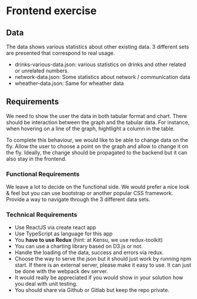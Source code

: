 # Frontend exercise

## Data

The data shows various statistics about other existing data. 3 different sets are presented that correspond to real usage.

- drinks-various-data.json: various statistics on drinks and other related or unrelated numbers.
- network-data.json: Some statistics about network / communication data
- wheather-data.json: Same for wheather data

## Requirements

We need to show the user the data in both tabular format and chart.
There should be interaction between the graph and the tabular data.
For instance, when hovering on a line of the graph, hightlight a column in the table.

To complete this behaviour, we would like to be able to change data on the fly. Allow the user to choose
a point on the graph and allow to change it on the fly. Ideally, the change should be propagated to the backend
but it can also stay in the frontend.

### Functional Requirements

We leave a lot to decide on the functional side. We would prefer a nice look & feel but you can use bootstrap or another popular CSS framework. Provide a way to navigate through the 3 different data sets.

### Technical Requirements

- Use ReactJS via create react app
- Use TypeScript as language for this app
- You **have to use Redux** (hint: at Kensu, we use redux-toolkit)
- You can use a charting library based on D3.js or not.
- Handle the loading of the data, success and errors via redux.
- Choose the way to serve the json but it should just work by running npm start. If there is an external server, please make it easy to use. It can just be done with the webpack dev server.
- It would really be appreciated if you would show in your solution how you deal with unit testing.
- You should share via Github or Gitlab but keep the repo private.
